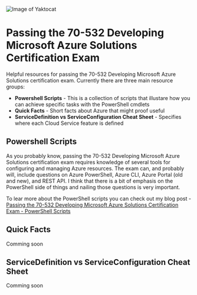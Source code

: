 ![Image of Yaktocat](http://www.newventuresoftware.com/images/default-source/blogs/ace-azure.jpg)

# Passing the 70-532 Developing Microsoft Azure Solutions Certification Exam
Helpful resources for passing the 70-532 Developing Microsoft Azure Solutions certification exam. Currently there are three main resource groups:

* **Powershell Scripts** - This is a collection of scripts that illustare how you can achieve specific tasks with the PowerShell cmdlets
* **Quick Facts** - Short facts about Azure that might proof useful
* **ServiceDefinition vs ServiceConfiguration Cheat Sheet** - Specifies where each Cloud Service feature is defined

## Powershell Scripts
As you probably know, passing the 70-532 Developing Microsoft Azure Solutions certification exam requires knowledge of several tools for configuring and managing Azure resources. The exam can, and probably will, include questions on Azure PowerShell, Azure CLI, Azure Portal (old and new), and REST API. I think that there is a bit of emphasis on the PowerShell side of things and nailing those questions is very important.

To lear more about the PowerShell scripts you can check out my blog post - [Passing the 70-532 Developing Microsoft Azure Solutions Certification Exam - PowerShell Scripts](http://www.newventuresoftware.com/blog/passing-the-70-532-developing-microsoft-azure-solutions-certification-exam---powershell-scripts) 

## Quick Facts
Comming soon

## ServiceDefinition vs ServiceConfiguration Cheat Sheet
Comming soon
